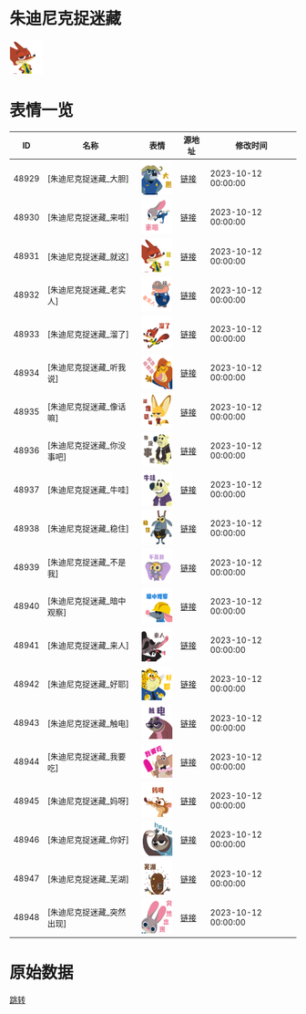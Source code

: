 # 朱迪尼克捉迷藏

<img src="./cover.png" height="60" alt="cover" />

# 表情一览

|ID|名称|表情|源地址|修改时间|
|----|----|----|----|----|
|48929|[朱迪尼克捉迷藏_大胆]|<img src="./pic/048929_%5B朱迪尼克捉迷藏_大胆%5D.png" height="60" alt="大胆"/>|[链接](https://i0.hdslb.com/bfs/garb/3d34c1bc58fdb8990bd456ad973b836ca9bb1926.png)|2023-10-12 00:00:00|
|48930|[朱迪尼克捉迷藏_来啦]|<img src="./pic/048930_%5B朱迪尼克捉迷藏_来啦%5D.png" height="60" alt="来啦"/>|[链接](https://i0.hdslb.com/bfs/garb/dc5b577d6272d99ad0be5cfaec42339b2677772c.png)|2023-10-12 00:00:00|
|48931|[朱迪尼克捉迷藏_就这]|<img src="./pic/048931_%5B朱迪尼克捉迷藏_就这%5D.png" height="60" alt="就这"/>|[链接](https://i0.hdslb.com/bfs/garb/ed0ad75a4d85bc21f46c40fd7a737bc844585afd.png)|2023-10-12 00:00:00|
|48932|[朱迪尼克捉迷藏_老实人]|<img src="./pic/048932_%5B朱迪尼克捉迷藏_老实人%5D.png" height="60" alt="老实人"/>|[链接](https://i0.hdslb.com/bfs/garb/adccf8b4f41280fb61866654724906195eab2eb0.png)|2023-10-12 00:00:00|
|48933|[朱迪尼克捉迷藏_溜了]|<img src="./pic/048933_%5B朱迪尼克捉迷藏_溜了%5D.png" height="60" alt="溜了"/>|[链接](https://i0.hdslb.com/bfs/garb/38e89800b09d1801b0d37371fba695e5487324c6.png)|2023-10-12 00:00:00|
|48934|[朱迪尼克捉迷藏_听我说]|<img src="./pic/048934_%5B朱迪尼克捉迷藏_听我说%5D.png" height="60" alt="听我说"/>|[链接](https://i0.hdslb.com/bfs/garb/9ff06b4746caf5185f48881b4bbeefffc115a7f6.png)|2023-10-12 00:00:00|
|48935|[朱迪尼克捉迷藏_像话嘛]|<img src="./pic/048935_%5B朱迪尼克捉迷藏_像话嘛%5D.png" height="60" alt="像话嘛"/>|[链接](https://i0.hdslb.com/bfs/garb/0b7f5c8d771a550720fc9c2a46a663616eee3d24.png)|2023-10-12 00:00:00|
|48936|[朱迪尼克捉迷藏_你没事吧]|<img src="./pic/048936_%5B朱迪尼克捉迷藏_你没事吧%5D.png" height="60" alt="你没事吧"/>|[链接](https://i0.hdslb.com/bfs/garb/f2b5ffc9d69d3aee936f25301e99d66db3f6d022.png)|2023-10-12 00:00:00|
|48937|[朱迪尼克捉迷藏_牛哇]|<img src="./pic/048937_%5B朱迪尼克捉迷藏_牛哇%5D.png" height="60" alt="牛哇"/>|[链接](https://i0.hdslb.com/bfs/garb/3540fb8cd5d34efc0619f47d323bb68bc5523e44.png)|2023-10-12 00:00:00|
|48938|[朱迪尼克捉迷藏_稳住]|<img src="./pic/048938_%5B朱迪尼克捉迷藏_稳住%5D.png" height="60" alt="稳住"/>|[链接](https://i0.hdslb.com/bfs/garb/a3584b5c907034d9139aac16bbcad9edd5471d54.png)|2023-10-12 00:00:00|
|48939|[朱迪尼克捉迷藏_不是我]|<img src="./pic/048939_%5B朱迪尼克捉迷藏_不是我%5D.png" height="60" alt="不是我"/>|[链接](https://i0.hdslb.com/bfs/garb/e9c08a232b55976ca5b7dd4429b102cd00610734.png)|2023-10-12 00:00:00|
|48940|[朱迪尼克捉迷藏_暗中观察]|<img src="./pic/048940_%5B朱迪尼克捉迷藏_暗中观察%5D.png" height="60" alt="暗中观察"/>|[链接](https://i0.hdslb.com/bfs/garb/dd5ed35061d221165da5593d378f9fbbda5b370b.png)|2023-10-12 00:00:00|
|48941|[朱迪尼克捉迷藏_来人]|<img src="./pic/048941_%5B朱迪尼克捉迷藏_来人%5D.png" height="60" alt="来人"/>|[链接](https://i0.hdslb.com/bfs/garb/55800b338174758fd0b92ade85e15ab6673eddb1.png)|2023-10-12 00:00:00|
|48942|[朱迪尼克捉迷藏_好耶]|<img src="./pic/048942_%5B朱迪尼克捉迷藏_好耶%5D.png" height="60" alt="好耶"/>|[链接](https://i0.hdslb.com/bfs/garb/23fa04397e41f7604e5bf862c8c16ce1aeb35c7f.png)|2023-10-12 00:00:00|
|48943|[朱迪尼克捉迷藏_触电]|<img src="./pic/048943_%5B朱迪尼克捉迷藏_触电%5D.png" height="60" alt="触电"/>|[链接](https://i0.hdslb.com/bfs/garb/cd1e51a25c4958933c280ea655198e4d44424533.png)|2023-10-12 00:00:00|
|48944|[朱迪尼克捉迷藏_我要吃]|<img src="./pic/048944_%5B朱迪尼克捉迷藏_我要吃%5D.png" height="60" alt="我要吃"/>|[链接](https://i0.hdslb.com/bfs/garb/e7a10a39511ebaec4e01c5f1bd1b7f63b284ebed.png)|2023-10-12 00:00:00|
|48945|[朱迪尼克捉迷藏_妈呀]|<img src="./pic/048945_%5B朱迪尼克捉迷藏_妈呀%5D.png" height="60" alt="妈呀"/>|[链接](https://i0.hdslb.com/bfs/garb/02e6dd5c70e091dfc1c1e8a6a30afe406ac8c8ba.png)|2023-10-12 00:00:00|
|48946|[朱迪尼克捉迷藏_你好]|<img src="./pic/048946_%5B朱迪尼克捉迷藏_你好%5D.png" height="60" alt="你好"/>|[链接](https://i0.hdslb.com/bfs/garb/3f6f66bfddd1b7148b7d207e388063ef80d17504.png)|2023-10-12 00:00:00|
|48947|[朱迪尼克捉迷藏_芜湖]|<img src="./pic/048947_%5B朱迪尼克捉迷藏_芜湖%5D.png" height="60" alt="芜湖"/>|[链接](https://i0.hdslb.com/bfs/garb/1f7a5e6133adfa659a1e05632453d5a5178e8546.png)|2023-10-12 00:00:00|
|48948|[朱迪尼克捉迷藏_突然出现]|<img src="./pic/048948_%5B朱迪尼克捉迷藏_突然出现%5D.png" height="60" alt="突然出现"/>|[链接](https://i0.hdslb.com/bfs/garb/0e1c7007caa530864156ce9923450ca21731d621.png)|2023-10-12 00:00:00|

# 原始数据

[跳转](./raw.json)

